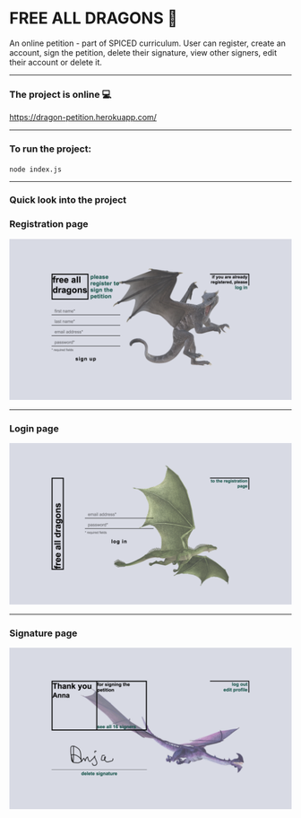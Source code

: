 # FREE ALL DRAGONS 🐉
An online petition - part of SPICED curriculum. User can register, create an account, sign the petition, delete their signature, view other signers, edit their account or delete it.<hr>
### The project is online 💻
https://dragon-petition.herokuapp.com/ <hr>
### To run the project:
`node index.js`<hr>
### Quick look into the project
### Registration page
![registration](https://github.com/anna-rosh/anna-rosh/blob/main/petition-register.png)<hr>
### Login page
![login](https://github.com/anna-rosh/anna-rosh/blob/main/petition-login.png)<hr>
### Signature page
![signature](https://github.com/anna-rosh/anna-rosh/blob/main/petition-signature.png)
